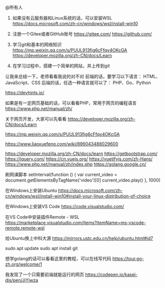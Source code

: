 @所有人
1. 如果没有云服务器和Linux系统的话，可以安装WSL
<https://docs.microsoft.com/zh-cn/windows/wsl/install-win10>

2. 注册一个Gitee或者GitHub账号
<https://gitee.com/>
https://github.com/

3. 学习git和基本的网络知识
https://mp.weixin.qq.com/s/PUUL913fig6cFfqy4OKcGA
https://developer.mozilla.org/zh-CN/docs/Learn

4. 在学习过程中，搭建一个简单的网站，并上传到git

让我来总结一下，老师看看我说的对不对
前端的话，要学习以下语言：
HTML、JavaScript、CSS
后端的话，任选一种语言就可以了：
PHP、Go、Python

https://devhints.io/

如果是有一定网页基础的话，可以看看PHP，常用于网页的编程语言
https://www.php.net/manual/zh/

关于网页开发，大家可以先看看
https://developer.mozilla.org/zh-CN/docs/Learn

https://mp.weixin.qq.com/s/PUUL913fig6cFfqy4OKcGA

https://www.liaoxuefeng.com/wiki/896043488029600

https://developer.mozilla.org/zh-CN/docs/learn
https://getbootstrap.com/
https://jquery.com/
https://cn.vuejs.org/
https://vuetifyjs.com/zh-Hans/
https://www.php.net/manual/zh/index.php
https://golang.google.cn/

刷网课脚本
setInterval(function () {
    var current_video = document.getElementsByTagName('video')[0]
    current_video.play()
}, 1000)

在Windows上安装Ubuntu
https://docs.microsoft.com/zh-cn/windows/wsl/install-win10#install-your-linux-distribution-of-choice

在Windows上安装VS Code
https://code.visualstudio.com/

在VS Code中安装插件Remote - WSL
https://marketplace.visualstudio.com/items?itemName=ms-vscode-remote.remote-wsl

给Ubuntu换上中科大源
https://mirrors.ustc.edu.cn/help/ubuntu.html#id7

sudo apt update
sudo apt install git

想学golang的话可以看看这里的教程，可以在线写代码
https://tour.go-zh.org/welcome/1

我发现了一个只需要前端就能运行的网页
https://codepen.io/kasei-dis/pen/JjYjwza